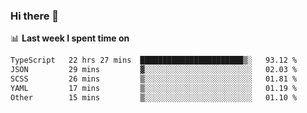### Hi there 👋

<!--
**DBvc/DBvc** is a ✨ _special_ ✨ repository because its `README.md` (this file) appears on your GitHub profile.

Here are some ideas to get you started:

- 🔭 I’m currently working on ...
- 🌱 I’m currently learning ...
- 👯 I’m looking to collaborate on ...
- 🤔 I’m looking for help with ...
- 💬 Ask me about ...
- 📫 How to reach me: ...
- 😄 Pronouns: ...
- ⚡ Fun fact: ...
-->

📊 **Last week I spent time on**
<!--START_SECTION:waka-->

```txt
TypeScript   22 hrs 27 mins  ███████████████████████▒░   93.12 %
JSON         29 mins         ▓░░░░░░░░░░░░░░░░░░░░░░░░   02.03 %
SCSS         26 mins         ▒░░░░░░░░░░░░░░░░░░░░░░░░   01.81 %
YAML         17 mins         ▒░░░░░░░░░░░░░░░░░░░░░░░░   01.19 %
Other        15 mins         ▒░░░░░░░░░░░░░░░░░░░░░░░░   01.10 %
```

<!--END_SECTION:waka-->
